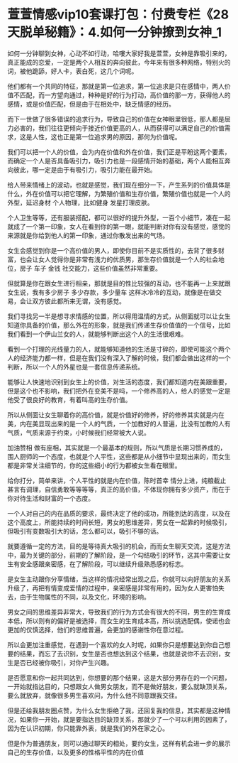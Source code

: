 # 萱萱情感vip10套课打包：付费专栏《28天脱单秘籍》：4.如何一分钟撩到女神_1

如何一分钟聊到女神，心动不如行动，哈嘍大家好我是萱萱，女神是靠吸引来的，真正能成的恋爱，一定是两个人相互的奔向彼此，今年来有很多种网络，特别火的词，被他跪舔，好人卡，表白死，这几个词呢。

他们都有一个共同的特征，那就是第一位追求，第一位追求是只在感情中，两人价值不匹配，而一方望向通过，种种是好的行为打动，高价值的那一方，获得他人的感情，或是价值匹配，但是由于在相处中，缺乏情感的经历。

而下一世做了很多错误的追求行为，导致自己的价值在女神眼里很低，那人都是屈力必害的，我们往往更倾向于接近价值更高的人，从而获得可以满足自己的价值需求，这是人性，这也正是第一位追求男的原因，那何为价值呢。

我们可以把一个人的价值，会为内在价值和外在价值，我们正是平盼这两个要素，而确定一个人是否具备吸引力，吸引力也是一段感情开始的基础，两个人能相互奔向彼此，哪一定是由于有吸引力，吸引力能在最开始。

给人带来情绪上的波动，也就是感觉，我们现在细分一下，产生系列的价值具体是什么，外在价值可以把它理解，为繁殖价值和生存价值，繁殖价值也就是一个人的外型，延迟身材 个人物理，比如健身 发星打理皮肤。

个人卫生等等，还有服装搭配，都可以很好的提升外型，一百个小细节，凑在一起就成了一个第一印象，女人在看到你的第一眼，就能判断对你有没有感觉，感觉的来源就是你给到他人的第一印象，通过你散发出来的气场。

女生会感觉到你是一个高价值的男人，即使你目前不是实质性的，去背了很多财富，也会让女人觉得你是非常有浅力的优质男，那生存价值就是一个人的社会地位，房子 车子 金钱 社交能力，这些价值虽然非常重要。

但就算是你在跟女生进行相亲，那就是目的性比较强的互动，也不能再一上来就跟女生说，我有多少房子 多少存款，多少量车 这样冰冷冷的互动，就像是在做交易，会让双方彼此都所来无谓，没有感觉。

我们寻找另一半是想寻求情感的位置，所以得用温情的方式，从侧面就可以让女生知道你具备的价值，那么外在的形象，就是我们传递生存价值值的一个信号，比如我们看到一个伊山兰女的人，就能够判断出这个人的生活很艰难。

看到一个打理的光线量力的人，就能够知道他的生活是寸碎的，即使可能这个两个人的经济能力都一样，但是在我们没有深入了解的时候，我们都会做出这样的一个判断，所以一个人的外星也是一套信息传递系统。

能够让人快速地识别到女生上的价值，对生活的态度，我们都知道内在美跟重要，但是这个也不影响，我们把外在变美不是吗，一个修养高的人，给人的感觉一定是他受了很良好的教育，有着叫高的生存价值。

所以从侧面让女生聊着你的高价值，就是价值好的修养，好的修养其实就是内在美，内在美显现出来的是一个人的气质，一个加教好的人普遍，比没有加教的人有气质，气质来源于约束，小时候我们经常被大人说。

加油赞相 做有座相，其实就是一个最基本的规则，所以气质是长期习惯养成的，围人厨师的一个态度，也就是个人平性，这些都是从小细节中显现出来的，而女生都是非常关注细节的，你的这些细小的行为都被女生看在眼里。

给你打分，简单来讲，个人平性的就是内在价值，陈时首幸 情分上进，纯粮截止 甚言有调理，自信勇敢等等等等，真正的高价值，不体现你拥有多少资产，而在于你对待生活和财富的一个态度。

一个人对自己的内在品质的要求，最终决定了他的成功，所能到达的高度，以及在这个高度上，所能持续的时间长短，男女的思维差异，男女在一起靠的时候吸引，但吸引有变数吸引大的话，怎么都可以，吸引不够的话。

就要遵循一定的方法，目的是等待真大吸引的机会，而而女生聊天交流，这是方法中，最为关键的部分，前期的了解阶段，是一个勾结吸引的环节，这其中需要让女生有安全感跟亲密感，在了解阶段，可以继续升级熟悉感的标志。

是女生主动跟你分享情绪，当这样的情况经常出现之后，你就可以向好朋友的关系升级了，再把有情变成爱情的过程中，亲密感是非常有用的，因为女人更害怕失去，由于生物属性的不同，以及文化，环境的影响。

男女之间的思维差异非常大，导致我们的行为方式会有很大的不同，男生的生育成本低，所以则有的偏好是被选择，而女生的生育成本高，所以挑选配偶，使诺也会更加的仅慎选择，他们的思维普遍，会更加的感谢性你在意过程。

所以会更加注重感觉，在遇到一个喜欢的女人时呢，如果你只是想要达到你自己想要的结果，而忘了去识别，女生是否也想达到这个结果，也就是说你不去识别，女生是否已经被你吸引，对你产生兴趣。

是否愿意和你一起共同达到，你想要的那个结果，这是大部分男存在的一个问题，一开始就指达目的，只想跟女人做男女朋友，而不是做好朋友，要么就缺顶关系，要么就放弃，就像很多男生喜欢问，为什么他不同意跟我交往。

但是还给我朋友圈点赞，为什么女生拒绝了我，还回复我的信息，其实都是这种情况，如果你一开始，就是要指达目的缺顶关系，那就少了一个可以利用的因素了，因为在认识初期，你只能靠外表，就是我们的外在家之心。

但是作为普通朋友，则可以通过聊天的相处，要约女生，这样有机会进一步的展示自己的生存价值，以及更多的性格平性的内在价值
